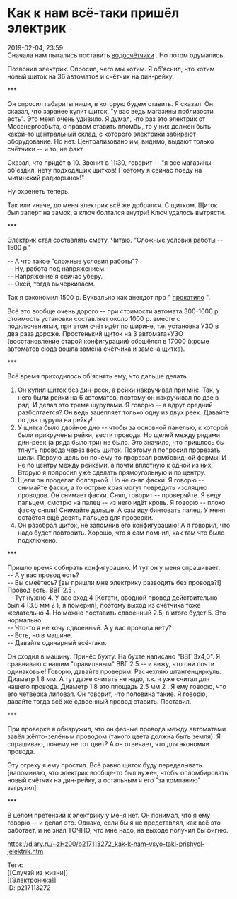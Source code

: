Как к нам всё-таки пришёл электрик
===================================

   
 2019-02-04, 23:59   
  Сначала нам пытались поставить  [водосчётчики](Ионизация)  . Но потом одумались.   
   
 Позвонил электрик. Спросил, чего мы хотим. Я об'яснил, что хотим новый щиток на 36 автоматов и счётчик на дин-рейку.   
   
 \*\*\*   
   
 Он спросил габариты ниши, в которую будем ставить. Я сказал. Он сказал, что заранее купит щиток, "у вас ведь магазины поблизости есть". Это меня очень удивило. Я думал, что раз это электрик от Мосэнергосбыта, с правом ставить пломбы, то у них должен быть какой-то центральный склад, с которого электрики забирают оборудование. Но нет. Централизовано им, видимо, выдают только счётчики -- и то, не факт.   
   
 Сказал, что придёт в 10. Звонит в 11:30, говорит -- "я все магазины об'ездил, нету подходящих щитков! Поэтому я сейчас поеду на митинский радиорынок!"   
   
 Ну охренеть теперь.   
   
 Так или иначе, до меня электрик всё же добрался. С щитком. Щиток был заперт на замок, а ключ болтался внутри! Ключ удалось вытрясти.   
   
 \*\*\*   
   
 Электрик стал составлять смету. Читаю. "Сложные условия работы -- 1500 р."   
   
 -- А что такое "сложные условия работы"?   
 -- Ну, работа под напряжением.   
 -- Напряжение я сейчас уберу.   
 -- Окей, тогда вычёркиваем.   
   
 Так я сэкономил 1500 р. Буквально как анекдот про "  [прокатило](https://www.anekdot.ru/id/442803/)  ".   
   
 Всё это вообще очень дорого -- при стоимости автомата 300-1000 р. стоимость установки составляет около 1000 р. вместе с подключениями, при этом счёт идёт по ширине, т.е. установка УЗО в два раза дороже. Простенький щиток на 3 автомата+УЗО (восстановление старой конфигурации) обошёлся в 17000 (кроме автоматов сюда вошла замена счётчика и замена щитка).   
   
 \*\*\*   
   
 Всё время приходилось об'яснять ему, что дальше делать.   
   
 1. Он купил щиток без дин-реек, а рейки накручивал при мне. Так, у него были рейки на 6 автоматов, поэтому он накручивал по две в ряд. И делал это тремя шурупами. Я говорю -- а вдруг средний разболтается? Он ведь зацепляет только одну из двух реек. Давайте по два шурупа на рейку!   
 2. У щитка было двойное дно -- чтобы за основной панелью, к которой были прикручены рейки, вести провода. Но щелей между рядами дин-реек (а ряда было три) не было. Это значило, что пришлось бы тянуть провода через весь щиток. Поэтому я попросил прорезать щели. Первую щель он почему-то прорезал ромбовидной формы! И не по центру между рейками, а почти вплотную к одной из них. Вторую я попросил уже сделать прямоугольную и по центру.   
 3. Щели он проделал болгаркой. Но не снял фаски. Я говорю -- снимайте фаски, а то острые края могут повредить изоляцию проводов. Он снимает фаски. Снял, говорит -- проверяйте. Я веду пальцем, смотрю на палец -- из него идёт кровь. Я говорю -- плохо фаску сняли! Снимайте дальше. А сам иду бинтовать палец. У меня остаётся ещё девять пальцев для проверки.   
 4. Он разобрал щиток, не запомнив его конфигурацию! А я говорил, что надо будет повторить. Хорошо, что я сам помнил, как там что было подключено.   
   
 \*\*\*   
   
 Пришло время собирать конфигурацию. И тут он у меня спрашивает:   
 -- А у вас провод есть?   
 -- Вы смеётесь? [вы пришли мне электрику разводить без провода?!] Провод есть. ВВГ 2.5 .   
 -- Тут нужно 4. У вас вход 4 [Кстати, вводной провод действительно был 4 (3.8 мм  2  ), я померил], поэтому выход из счётчика тоже желательно 4. Но можно поставить сдвоенный 2.5, в итоге будет 5. Это нормально.   
 -- Что-то я не хочу сдвоенный. А у вас провода нету?   
 -- Есть, но в машине.   
 -- Давайте одинарный всё-таки.   
   
 Он сходил в машину. Принёс бухту. На бухте написано "ВВГ 3x4,0". Я сравниваю с нашим "правильным" ВВГ 2.5 -- и вижу, что они почти одинаковые! Говорю, давайте проверим. Расчехляю штангенциркуль. Диаметр 1.8 мм. А тут даже считать не надо, т.к. я уже считал для нашего провода. Диаметр 1.8 это площадь 2.5 мм  2  . Я ему говорю, что его четвёрка липовая. Он говорит, что половина такие. Я говорю, давайте тогда всё же сдвоенный провод ставить. Поставил.   
   
 \*\*\*   
   
 При проверке я обнаружил, что он фазные провода между автоматами завёл жёлто-зелёным проводом (такого цвета должна быть земля). Я спрашиваю, почему не тот цвет? А он отвечает, что для экономии провода.   
   
 Эту огреху я ему простил. Всё равно щиток буду переделывать. [напоминаю, что электрик вообще-то был нужен, чтобы опломбировать новый счётчик на дин-рейку, а остальным я его "за компанию" загрузил]   
   
 \*\*\*   
   
 В целом претензий к электрику у меня нет. Он понимал, что я ему говорю -- и делал это. Однако, если бы я не представлял, как всё это работает, и не знал ТОЧНО, что мне надо, на выходе получил бы фигню.   
    
 <https://diary.ru/~zHz00/p217113272_kak-k-nam-vsyo-taki-prishyol-jelektrik.htm>   
   
 Теги:   
 [[Случай из жизни]]   
 [[Электроника]]   
 ID: p217113272